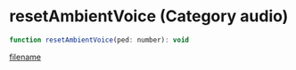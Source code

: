 # resetAmbientVoice (Category audio)

```js
function resetAmbientVoice(ped: number): void
```

[filename](resetAmbientVoice_m.md ':include')